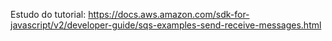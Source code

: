 Estudo do tutorial:
https://docs.aws.amazon.com/sdk-for-javascript/v2/developer-guide/sqs-examples-send-receive-messages.html